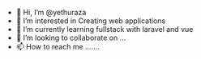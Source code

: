 - 👋 Hi, I’m @yethuraza
- 👀 I’m interested in Creating web applications
- 🌱 I’m currently learning fullstack with laravel and vue
- 💞️ I’m looking to collaborate on ...
- 📫 How to reach me .......
  


<!---
yethuraza/yethuraza is a ✨ special ✨ repository because its `README.md` (this file) appears on your GitHub profile.
You can click the Preview link to take a look at your changes.
--->
